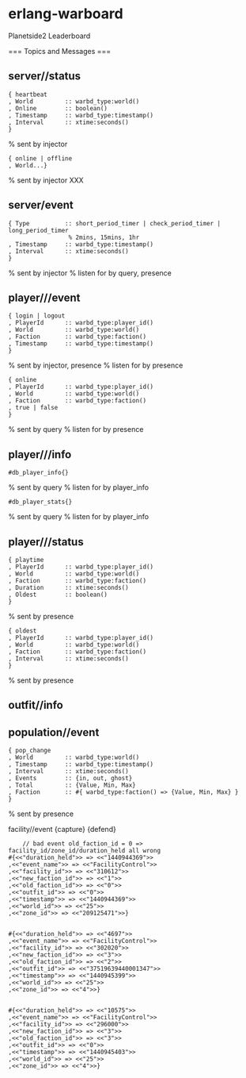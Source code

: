 # erlang-warboard
Planetside2 Leaderboard




=== Topics and Messages ===

## server/<world>/status ##
    { heartbeat
    , World         :: warbd_type:world()
    , Online        :: boolean()
    , Timestamp     :: warbd_type:timestamp()
    , Interval      :: xtime:seconds()
    }
% sent by injector    


    { online | offline
    , World...}
% sent by injector XXX


## server/event ##
    { Type          :: short_period_timer | check_period_timer | long_period_timer
                     % 2mins, 15mins, 1hr
    , Timestamp     :: warbd_type:timestamp()
    , Interval      :: xtime:seconds()
    }
% sent by injector
% listen for by query, presence



## player/<world>/<faction>/event ##
    { login | logout
    , PlayerId      :: warbd_type:player_id()
    , World         :: warbd_type:world()
    , Faction       :: warbd_type:faction()
    , Timestamp     :: warbd_type:timestamp()
    }
% sent by injector, presence
% listen for by presence


    { online
    , PlayerId      :: warbd_type:player_id()
    , World         :: warbd_type:world()
    , Faction       :: warbd_type:faction()
    , true | false
    }
% sent by query
% listen for by presence



## player/<world>/<faction>/info ##
    #db_player_info{}
% sent by query
% listen for by player_info
    
    
    #db_player_stats{}
% sent by query
% listen for by player_info



## player/<world>/<faction>/status ##
    { playtime
    , PlayerId      :: warbd_type:player_id()
    , World         :: warbd_type:world()
    , Faction       :: warbd_type:faction()
    , Duration      :: xtime:seconds()
    , Oldest        :: boolean()
    }
% sent by presence
    
    
    { oldest
    , PlayerId      :: warbd_type:player_id()
    , World         :: warbd_type:world()
    , Faction       :: warbd_type:faction()
    , Interval      :: xtime:seconds()
    }
% sent by presence


## outfit/<world>/info
    

    
## population/<world>/event ##
    { pop_change
    , World         :: warbd_type:world()
    , Timestamp     :: warbd_type:timestamp()
    , Interval      :: xtime:seconds()
    , Events        :: {in, out, ghost}
    , Total         :: {Value, Min, Max}
    , Faction       :: #{ warbd_type:faction() => {Value, Min, Max} }
    }
% sent by presence


facility/<world>/event
    {capture}
    {defend}
    
        // bad event old_faction_id = 0 => facility_id/zone_id/duration_held all wrong
    #{<<"duration_held">> => <<"1440944369">>
    ,<<"event_name">> => <<"FacilityControl">>
    ,<<"facility_id">> => <<"310612">>
    ,<<"new_faction_id">> => <<"1">>
    ,<<"old_faction_id">> => <<"0">>
    ,<<"outfit_id">> => <<"0">>
    ,<<"timestamp">> => <<"1440944369">>
    ,<<"world_id">> => <<"25">>
    ,<<"zone_id">> => <<"209125471">>}

    
    #{<<"duration_held">> => <<"4697">>
    ,<<"event_name">> => <<"FacilityControl">>
    ,<<"facility_id">> => <<"302020">>
    ,<<"new_faction_id">> => <<"3">>
    ,<<"old_faction_id">> => <<"2">>
    ,<<"outfit_id">> => <<"37519639440001347">>
    ,<<"timestamp">> => <<"1440945399">>
    ,<<"world_id">> => <<"25">>
    ,<<"zone_id">> => <<"4">>}
    
    
    #{<<"duration_held">> => <<"10575">>
    ,<<"event_name">> => <<"FacilityControl">>
    ,<<"facility_id">> => <<"296000">>
    ,<<"new_faction_id">> => <<"3">>
    ,<<"old_faction_id">> => <<"3">>
    ,<<"outfit_id">> => <<"0">>
    ,<<"timestamp">> => <<"1440945403">>
    ,<<"world_id">> => <<"25">>
    ,<<"zone_id">> => <<"4">>}    
    
    
    
    
